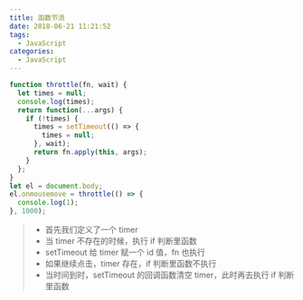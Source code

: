 ```yaml
---
title: 函数节流
date: 2018-06-21 11:21:52
tags:
  - JavaScript
categories:
  - JavaScript
---
```


```js
function throttle(fn, wait) {
  let times = null;
  console.log(times);
  return function(...args) {
    if (!times) {
      times = setTimeout(() => {
        times = null;
      }, wait);
      return fn.apply(this, args);
    }
  };
}
let el = document.body;
el.onmousemove = throttle(() => {
  console.log(1);
}, 1000);
```

> - 首先我们定义了一个 timer
> - 当 timer 不存在的时候，执行 if 判断里函数
> - setTimeout 给 timer 赋一个 id 值，fn 也执行
> - 如果继续点击，timer 存在，if 判断里函数不执行
> - 当时间到时，setTimeout 的回调函数清空 timer，此时再去执行 if 判断里函数
